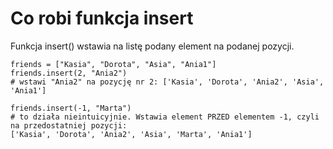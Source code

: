 # Co robi funkcja insert  
Funkcja insert() wstawia na listę podany element na podanej pozycji.  

```
friends = ["Kasia", "Dorota", "Asia", "Ania1"]
friends.insert(2, "Ania2")  
# wstawi "Ania2" na pozycję nr 2: ['Kasia', 'Dorota', 'Ania2', 'Asia', 'Ania1']

friends.insert(-1, "Marta")
# to działa nieintuicyjnie. Wstawia element PRZED elementem -1, czyli na przedostatniej pozycji:
['Kasia', 'Dorota', 'Ania2', 'Asia', 'Marta', 'Ania1']
```
